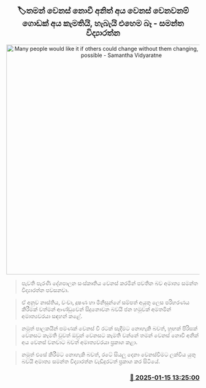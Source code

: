 <p align='center'><b><h2 align='center' title='Many people would like it if others could change without them changing, but that is not possible - Samantha Vidyaratne'>🏷තමන් වෙනස් නොවී අනිත් අය වෙනස් වෙනවනම් ගොඩක් අය කැමතියි, හැබැයි එහෙම බෑ - සමන්ත විද්‍යාරත්න</h2></b></p>
<p align='center'><img src='https://helakuru.sgp1.cdn.digitaloceanspaces.com/esana/images/lib/samantha-vidyaratne-3983.jpg' width='600' alt='Many people would like it if others could change without them changing, but that is not possible - Samantha Vidyaratne'></p>

> පැවති පැරණි දේශපාලන සංස්කෘතිය වෙනස් කරමින් පවතින බව අමාත්‍ය සමන්ත විද්‍යාරත්න පවසනවා.

> ඒ අනුව නාස්තිය, වංචා, දූෂණ හා මිනිසුන්ගේ සම්පත් අයුතු ලෙස පරිහරණය කිරීමක් වත්මන් ආණ්ඩුවෙන් සිදුනොවන බවයි ජන හමුවක් අමතමින් අමාත්‍යවරයා සඳහන් කළේ.

> නමුත් පාලකයින් පමණක් වෙනස් වී රටක් සෑදීමට නොහැකි බවත්, හුඟක් පිරිසක් වෙනසට කැමති වුවත් ඔවුන් වෙනසට කැමති වන්නේ තමන් වෙනස් නොවී අනික් අය වෙනස් වනවාට බවත් අමාත්‍යවරයා ප්‍රකාශ කළා.

> නමුත් එසේ කිරීමට නොහැකි බවත්, රටේ සියලු දෙනා වෙනස්වීමට ලක්විය යුතු බවයි අමාත්‍ය සමන්ත විද්‍යාරත්න වැඩිදුරටත් ප්‍රකාශ කර සිටියේ.



<h3 align='right'><a href='https://www.helakuru.lk/esana/p/106583/'>📅 2025-01-15 13:25:00</a></h3>
